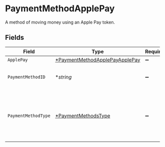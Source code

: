 # PaymentMethodApplePay

A method of moving money using an Apple Pay token.


## Fields

| Field                                                                                  | Type                                                                                   | Required                                                                               | Description                                                                            | Example                                                                                |
| -------------------------------------------------------------------------------------- | -------------------------------------------------------------------------------------- | -------------------------------------------------------------------------------------- | -------------------------------------------------------------------------------------- | -------------------------------------------------------------------------------------- |
| `ApplePay`                                                                             | [*PaymentMethodApplePayApplePay](../../models/shared/paymentmethodapplepayapplepay.md) | :heavy_minus_sign:                                                                     | N/A                                                                                    |                                                                                        |
| `PaymentMethodID`                                                                      | **string*                                                                              | :heavy_minus_sign:                                                                     | UUID v4                                                                                | ec7e1848-dc80-4ab0-8827-dd7fc0737b43                                                   |
| `PaymentMethodType`                                                                    | [*PaymentMethodsType](../../models/shared/paymentmethodstype.md)                       | :heavy_minus_sign:                                                                     | The payment method type that represents a payment rail and directionality              |                                                                                        |